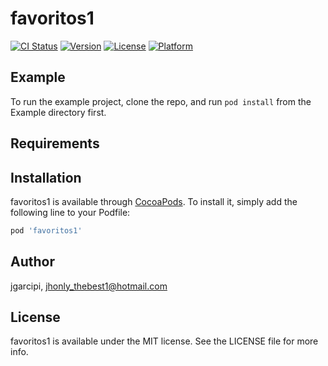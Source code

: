 # favoritos1

[![CI Status](https://img.shields.io/travis/jgarcipi/favoritos1.svg?style=flat)](https://travis-ci.org/jgarcipi/favoritos1)
[![Version](https://img.shields.io/cocoapods/v/favoritos1.svg?style=flat)](https://cocoapods.org/pods/favoritos1)
[![License](https://img.shields.io/cocoapods/l/favoritos1.svg?style=flat)](https://cocoapods.org/pods/favoritos1)
[![Platform](https://img.shields.io/cocoapods/p/favoritos1.svg?style=flat)](https://cocoapods.org/pods/favoritos1)

## Example

To run the example project, clone the repo, and run `pod install` from the Example directory first.

## Requirements

## Installation

favoritos1 is available through [CocoaPods](https://cocoapods.org). To install
it, simply add the following line to your Podfile:

```ruby
pod 'favoritos1'
```

## Author

jgarcipi, jhonly_thebest1@hotmail.com

## License

favoritos1 is available under the MIT license. See the LICENSE file for more info.
